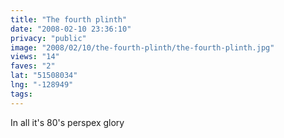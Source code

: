 ```yaml
---
title: "The fourth plinth"
date: "2008-02-10 23:36:10"
privacy: "public"
image: "2008/02/10/the-fourth-plinth/the-fourth-plinth.jpg"
views: "14"
faves: "2"
lat: "51508034"
lng: "-128949"
tags:
---
```

In all it's 80's perspex glory
